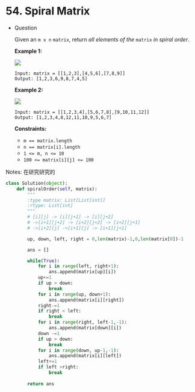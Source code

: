# 54. Spiral Matrix

- Question
    
    Given an `m x n` `matrix`, return *all elements of the* `matrix` *in spiral order*.
    
    **Example 1:**
    
    ![](https://assets.leetcode.com/uploads/2020/11/13/spiral1.jpg)
    
    ```
    Input: matrix = [[1,2,3],[4,5,6],[7,8,9]]
    Output: [1,2,3,6,9,8,7,4,5]
    
    ```
    
    **Example 2:**
    
    ![](https://assets.leetcode.com/uploads/2020/11/13/spiral.jpg)
    
    ```
    Input: matrix = [[1,2,3,4],[5,6,7,8],[9,10,11,12]]
    Output: [1,2,3,4,8,12,11,10,9,5,6,7]
    
    ```
    
    **Constraints:**
    
    - `m == matrix.length`
    - `n == matrix[i].length`
    - `1 <= m, n <= 10`
    - `100 <= matrix[i][j] <= 100`

Notes: 在研究研究的

```python
class Solution(object):
    def spiralOrder(self, matrix):
        """
        :type matrix: List[List[int]]
        :rtype: List[int]
        """
        # [i][j] -> [i][j+1] -> [i][j+2] 
        # ->[i+1][j+2] -> [i+2][j+2] -> [i+2][j+1] 
        # ->[i+2][j] ->[i+1][j] -> [i+1][j+1]

        up, down, left, right = 0,len(matrix)-1,0,len(matrix[0])-1

        ans = []

        while(True):
            for i in range(left, right+1):
                ans.append(matrix[up][i])
            up+=1
            if up > down:
                break
            for i in range(up, down+1):
                ans.append(matrix[i][right])
            right-=1
            if right < left:
                break
            for i in range(right, left-1,-1):
                ans.append(matrix[down][i])
            down -=1
            if up > down:
                break
            for i in range(down, up-1,-1):
                ans.append(matrix[i][left])
            left+=1
            if left >right:
                break
            
        return ans
        
```